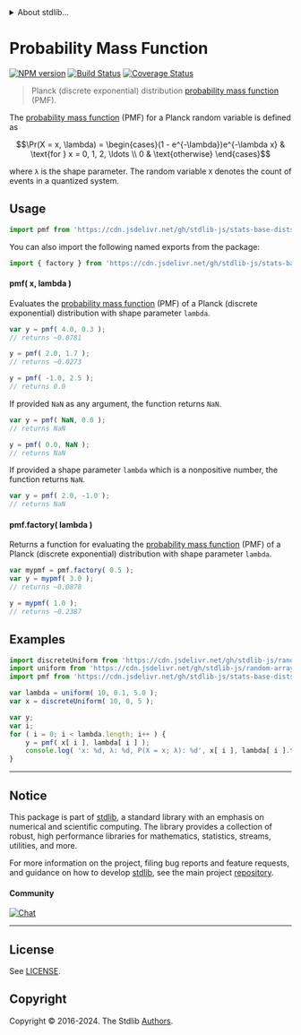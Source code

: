 <!--

@license Apache-2.0

Copyright (c) 2024 The Stdlib Authors.

Licensed under the Apache License, Version 2.0 (the "License");
you may not use this file except in compliance with the License.
You may obtain a copy of the License at

   http://www.apache.org/licenses/LICENSE-2.0

Unless required by applicable law or agreed to in writing, software
distributed under the License is distributed on an "AS IS" BASIS,
WITHOUT WARRANTIES OR CONDITIONS OF ANY KIND, either express or implied.
See the License for the specific language governing permissions and
limitations under the License.

-->


<details>
  <summary>
    About stdlib...
  </summary>
  <p>We believe in a future in which the web is a preferred environment for numerical computation. To help realize this future, we've built stdlib. stdlib is a standard library, with an emphasis on numerical and scientific computation, written in JavaScript (and C) for execution in browsers and in Node.js.</p>
  <p>The library is fully decomposable, being architected in such a way that you can swap out and mix and match APIs and functionality to cater to your exact preferences and use cases.</p>
  <p>When you use stdlib, you can be absolutely certain that you are using the most thorough, rigorous, well-written, studied, documented, tested, measured, and high-quality code out there.</p>
  <p>To join us in bringing numerical computing to the web, get started by checking us out on <a href="https://github.com/stdlib-js/stdlib">GitHub</a>, and please consider <a href="https://opencollective.com/stdlib">financially supporting stdlib</a>. We greatly appreciate your continued support!</p>
</details>

# Probability Mass Function

[![NPM version][npm-image]][npm-url] [![Build Status][test-image]][test-url] [![Coverage Status][coverage-image]][coverage-url] <!-- [![dependencies][dependencies-image]][dependencies-url] -->

> Planck (discrete exponential) distribution [probability mass function][pmf] (PMF).

<section class="intro">

The [probability mass function][pmf] (PMF) for a Planck random variable is defined as

<!-- <equation class="equation" label="eq:planck_pmf" align="center" raw="\Pr(X = x, \lambda) = \begin{cases}(1 - e^{-\lambda})e^{-\lambda x} & \text{for } x = 0, 1, 2, \ldots \\ 0 & \text{otherwise} \end{cases}" alt="Probability mass function (PMF) for a Planck (discrete exponential) distribution."> -->

```math
\Pr(X = x, \lambda) = \begin{cases}(1 - e^{-\lambda})e^{-\lambda x} & \text{for } x = 0, 1, 2, \ldots \\ 0 & \text{otherwise} \end{cases}
```

<!-- </equation> -->

where `λ` is the shape parameter. The random variable `X` denotes the count of events in a quantized system.

</section>

<!-- /.intro -->



<section class="usage">

## Usage

```javascript
import pmf from 'https://cdn.jsdelivr.net/gh/stdlib-js/stats-base-dists-planck-pmf@deno/mod.js';
```

You can also import the following named exports from the package:

```javascript
import { factory } from 'https://cdn.jsdelivr.net/gh/stdlib-js/stats-base-dists-planck-pmf@deno/mod.js';
```

#### pmf( x, lambda )

Evaluates the [probability mass function][pmf] (PMF) of a Planck (discrete exponential) distribution with shape parameter `lambda`.

```javascript
var y = pmf( 4.0, 0.3 );
// returns ~0.0781

y = pmf( 2.0, 1.7 );
// returns ~0.0273

y = pmf( -1.0, 2.5 );
// returns 0.0
```

If provided `NaN` as any argument, the function returns `NaN`.

```javascript
var y = pmf( NaN, 0.0 );
// returns NaN

y = pmf( 0.0, NaN );
// returns NaN
```

If provided a shape parameter `lambda` which is a nonpositive number, the function returns `NaN`.

```javascript
var y = pmf( 2.0, -1.0 );
// returns NaN
```

#### pmf.factory( lambda )

Returns a function for evaluating the [probability mass function][pmf] (PMF) of a Planck (discrete exponential) distribution with shape parameter `lambda`.

```javascript
var mypmf = pmf.factory( 0.5 );
var y = mypmf( 3.0 );
// returns ~0.0878

y = mypmf( 1.0 );
// returns ~0.2387
```

</section>

<!-- /.usage -->

<section class="examples">

## Examples

<!-- eslint no-undef: "error" -->

```javascript
import discreteUniform from 'https://cdn.jsdelivr.net/gh/stdlib-js/random-array-discrete-uniform@deno/mod.js';
import uniform from 'https://cdn.jsdelivr.net/gh/stdlib-js/random-array-uniform@deno/mod.js';
import pmf from 'https://cdn.jsdelivr.net/gh/stdlib-js/stats-base-dists-planck-pmf@deno/mod.js';

var lambda = uniform( 10, 0.1, 5.0 );
var x = discreteUniform( 10, 0, 5 );

var y;
var i;
for ( i = 0; i < lambda.length; i++ ) {
    y = pmf( x[ i ], lambda[ i ] );
    console.log( 'x: %d, λ: %d, P(X = x; λ): %d', x[ i ], lambda[ i ].toFixed( 4 ), y.toFixed( 4 ) );
}
```

</section>

<!-- /.examples -->

<!-- Section for related `stdlib` packages. Do not manually edit this section, as it is automatically populated. -->

<section class="related">

</section>

<!-- /.related -->

<!-- Section for all links. Make sure to keep an empty line after the `section` element and another before the `/section` close. -->


<section class="main-repo" >

* * *

## Notice

This package is part of [stdlib][stdlib], a standard library with an emphasis on numerical and scientific computing. The library provides a collection of robust, high performance libraries for mathematics, statistics, streams, utilities, and more.

For more information on the project, filing bug reports and feature requests, and guidance on how to develop [stdlib][stdlib], see the main project [repository][stdlib].

#### Community

[![Chat][chat-image]][chat-url]

---

## License

See [LICENSE][stdlib-license].


## Copyright

Copyright &copy; 2016-2024. The Stdlib [Authors][stdlib-authors].

</section>

<!-- /.stdlib -->

<!-- Section for all links. Make sure to keep an empty line after the `section` element and another before the `/section` close. -->

<section class="links">

[npm-image]: http://img.shields.io/npm/v/@stdlib/stats-base-dists-planck-pmf.svg
[npm-url]: https://npmjs.org/package/@stdlib/stats-base-dists-planck-pmf

[test-image]: https://github.com/stdlib-js/stats-base-dists-planck-pmf/actions/workflows/test.yml/badge.svg?branch=main
[test-url]: https://github.com/stdlib-js/stats-base-dists-planck-pmf/actions/workflows/test.yml?query=branch:main

[coverage-image]: https://img.shields.io/codecov/c/github/stdlib-js/stats-base-dists-planck-pmf/main.svg
[coverage-url]: https://codecov.io/github/stdlib-js/stats-base-dists-planck-pmf?branch=main

<!--

[dependencies-image]: https://img.shields.io/david/stdlib-js/stats-base-dists-planck-pmf.svg
[dependencies-url]: https://david-dm.org/stdlib-js/stats-base-dists-planck-pmf/main

-->

[chat-image]: https://img.shields.io/gitter/room/stdlib-js/stdlib.svg
[chat-url]: https://app.gitter.im/#/room/#stdlib-js_stdlib:gitter.im

[stdlib]: https://github.com/stdlib-js/stdlib

[stdlib-authors]: https://github.com/stdlib-js/stdlib/graphs/contributors

[umd]: https://github.com/umdjs/umd
[es-module]: https://developer.mozilla.org/en-US/docs/Web/JavaScript/Guide/Modules

[deno-url]: https://github.com/stdlib-js/stats-base-dists-planck-pmf/tree/deno
[deno-readme]: https://github.com/stdlib-js/stats-base-dists-planck-pmf/blob/deno/README.md
[umd-url]: https://github.com/stdlib-js/stats-base-dists-planck-pmf/tree/umd
[umd-readme]: https://github.com/stdlib-js/stats-base-dists-planck-pmf/blob/umd/README.md
[esm-url]: https://github.com/stdlib-js/stats-base-dists-planck-pmf/tree/esm
[esm-readme]: https://github.com/stdlib-js/stats-base-dists-planck-pmf/blob/esm/README.md
[branches-url]: https://github.com/stdlib-js/stats-base-dists-planck-pmf/blob/main/branches.md

[stdlib-license]: https://raw.githubusercontent.com/stdlib-js/stats-base-dists-planck-pmf/main/LICENSE

[pmf]: https://en.wikipedia.org/wiki/Probability_mass_function

</section>

<!-- /.links -->
